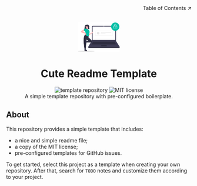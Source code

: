 <!-- ToC hint -->
<div align=right>Table of Contents ↗️</div>

<!-- Header -->
<br/>
<p align="center">
    <a href="https://github.com/davidedellagiustina/cute-readme"> <!-- TODO: Adjust repository link -->
        <img src="./.github/assets/logo.png" alt="Logo" height=80"> <!-- TODO: Use a proper logo -->
    </a>
    <h1 align="center">Cute Readme Template</h1> <!-- TODO: Adjust poject name -->
    <p align="center">
        <img src="https://img.shields.io/static/v1?label=&message=template%20repository&color=orange" alt="template repository">
        <img src="https://img.shields.io/static/v1?label=license&message=MIT&color=green" alt="MIT license">
        <!-- TODO: Adjust badges -->
        <br/>
        A simple template repository with pre-configured boilerplate. <!-- TODO: Adjust project description -->
        <br/>
    </p>
</p>

<!-- Readme contents -->

## About

This repository provides a simple template that includes:
- a nice and simple readme file;
- a copy of the MIT license;
- pre-configured templates for GitHub issues.

To get started, select this project as a template when creating your own repository.
After that, search for `TODO` notes and customize them according to your project.
